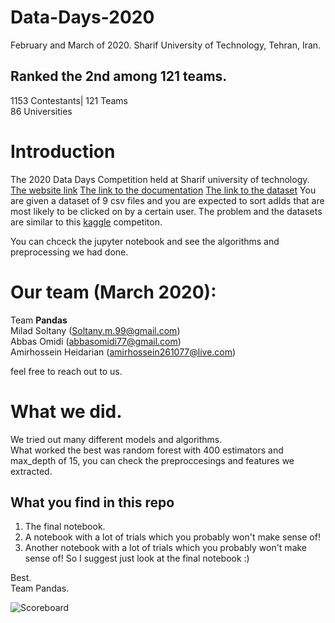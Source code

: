 # Data-Days-2020
February and March of 2020.
Sharif University of Technology, Tehran, Iran.
## Ranked the 2nd among 121 teams.
1153 Contestants|
121 Teams\
86 Universities


# Introduction
The 2020 Data Days Competition held at Sharif university of technology.
[The website link](https://datadays.sharif.edu)
[The link to the documentation](https://docs.google.com/document/d/1ov2xxVM1ZBHk2K3RJqDM2A-9xnyHlfh9dpCY5p_F_L8/edit#)
[The link to the dataset](https://drive.google.com/file/d/14szOHDbSmd17DXn6Iypb_NU5Ck3rktIX/view)
You are given a dataset of 9 csv files and you are expected to sort adIds that are most likely to be clicked on by a certain user.
The problem and the datasets are similar to this [kaggle](https://www.kaggle.com/c/outbrain-click-prediction/data) competiton.

You can chceck the jupyter notebook and see the algorithms and preprocessing we had done.

# Our team (March 2020):
Team **Pandas**\
Milad Soltany (Soltany.m.99@gmail.com)\
Abbas Omidi  (abbasomidi77@gmail.com)\
Amirhossein Heidarian (amirhossein261077@live.com)

feel free to reach out to us.

# What we did.
We tried out many different models and algorithms.\
What worked the best was random forest with 400 estimators and max_depth of 15, you can check the preproccesings and features we extracted.

## What you find in this repo
1. The final notebook.
2. A notebook with a lot of trials which you probably won't make sense of!
3. Another notebook with a lot of trials which you probably won't make sense of!
So I suggest just look at the final notebook :)

Best.\
Team Pandas.

![Scoreboard](https://github.com/miladsoltany/Data-Days-2020/raw/master/photo_2020-03-16_21-10-11.jpg)
